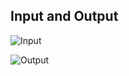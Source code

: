 ## Input and Output

![Input ](https://user-images.githubusercontent.com/98769359/155468462-4da610e9-13d0-4447-b359-11f1fea84f9a.png)


![Output](https://user-images.githubusercontent.com/98769359/155468678-acb449d2-5a6b-4a90-a97c-f22b9370cc8e.png)
